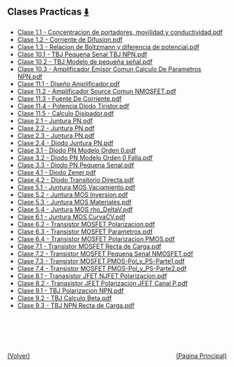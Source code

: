
<html>
<body>
<h2>Clases Practicas <a href="https://downgit.github.io/#/home?url=https://github.com/Apuntes-FIUBA/Apuntes-Electronica/tree/main/86 - Electrónica/8603 - Dispositivos Semiconductores/Clases/Clases Practicas" style="font-size:20px">  ⬇️ </a></h2>
<ul>
    <li><a href="Clase 1.1 - Concentracion de portadores, movilidad y conductividad.pdf">Clase 1.1 - Concentracion de portadores, movilidad y conductividad.pdf</a></li>
    <li><a href="Clase 1.2 - Corriente de Difusion.pdf">Clase 1.2 - Corriente de Difusion.pdf</a></li>
    <li><a href="Clase 1.3 - Relacion de Boltzmann y diferencia de potencial.pdf">Clase 1.3 - Relacion de Boltzmann y diferencia de potencial.pdf</a></li>
    <li><a href="Clase 10.1 - TBJ Pequena Senal TBJ NPN.pdf">Clase 10.1 - TBJ Pequena Senal TBJ NPN.pdf</a></li>
    <li><a href="Clase 10.2 - TBJ Modelo de pequeña señal.pdf">Clase 10.2 - TBJ Modelo de pequeña señal.pdf</a></li>
    <li><a href="Clase 10.3 - Amplificador Emisor Comun Calculo De Parametros NPN.pdf">Clase 10.3 - Amplificador Emisor Comun Calculo De Parametros NPN.pdf</a></li>
    <li><a href="Clase 11.1 - Diseño Amplificador.pdf">Clase 11.1 - Diseño Amplificador.pdf</a></li>
    <li><a href="Clase 11.2 - Amplificador Source Comun NMOSFET.pdf">Clase 11.2 - Amplificador Source Comun NMOSFET.pdf</a></li>
    <li><a href="Clase 11.3 - Fuente De Corriente.pdf">Clase 11.3 - Fuente De Corriente.pdf</a></li>
    <li><a href="Clase 11.4 - Potencia Diodo Tiristor.pdf">Clase 11.4 - Potencia Diodo Tiristor.pdf</a></li>
    <li><a href="Clase 11.5 - Calculo Disipador.pdf">Clase 11.5 - Calculo Disipador.pdf</a></li>
    <li><a href="Clase 2.1 - Juntura PN.pdf">Clase 2.1 - Juntura PN.pdf</a></li>
    <li><a href="Clase 2.2 - Juntura PN.pdf">Clase 2.2 - Juntura PN.pdf</a></li>
    <li><a href="Clase 2.3 - Juntura PN.pdf">Clase 2.3 - Juntura PN.pdf</a></li>
    <li><a href="Clase 2.4 - Diodo Juntura PN.pdf">Clase 2.4 - Diodo Juntura PN.pdf</a></li>
    <li><a href="Clase 3.1 - Diodo PN Modelo Orden 0.pdf">Clase 3.1 - Diodo PN Modelo Orden 0.pdf</a></li>
    <li><a href="Clase 3.2 - Diodo PN Modelo Orden 0 Falla.pdf">Clase 3.2 - Diodo PN Modelo Orden 0 Falla.pdf</a></li>
    <li><a href="Clase 3.3 - Diodo PN Pequena Senal.pdf">Clase 3.3 - Diodo PN Pequena Senal.pdf</a></li>
    <li><a href="Clase 4.1 - Diodo Zener.pdf">Clase 4.1 - Diodo Zener.pdf</a></li>
    <li><a href="Clase 4.2 - Diodo Transitorio Directa.pdf">Clase 4.2 - Diodo Transitorio Directa.pdf</a></li>
    <li><a href="Clase 5.1 - Juntura MOS Vaciamiento.pdf">Clase 5.1 - Juntura MOS Vaciamiento.pdf</a></li>
    <li><a href="Clase 5.2 - Juntura MOS Inversion.pdf">Clase 5.2 - Juntura MOS Inversion.pdf</a></li>
    <li><a href="Clase 5.3 - Juntura MOS Materiales.pdf">Clase 5.3 - Juntura MOS Materiales.pdf</a></li>
    <li><a href="Clase 5.4 - Juntura MOS rho_DeltaV.pdf">Clase 5.4 - Juntura MOS rho_DeltaV.pdf</a></li>
    <li><a href="Clase 6.1 - Juntura MOS CurvaCV.pdf">Clase 6.1 - Juntura MOS CurvaCV.pdf</a></li>
    <li><a href="Clase 6.2 - Transistor MOSFET Polarizacion.pdf">Clase 6.2 - Transistor MOSFET Polarizacion.pdf</a></li>
    <li><a href="Clase 6.3 - Transistor MOSFET Parametros.pdf">Clase 6.3 - Transistor MOSFET Parametros.pdf</a></li>
    <li><a href="Clase 6.4 - Transistor MOSFET Polarizacion PMOS.pdf">Clase 6.4 - Transistor MOSFET Polarizacion PMOS.pdf</a></li>
    <li><a href="Clase 7.1 - Transistor MOSFET Recta de Carga.pdf">Clase 7.1 - Transistor MOSFET Recta de Carga.pdf</a></li>
    <li><a href="Clase 7.2 - Transistor MOSFET Pequena Senal NMOSFET.pdf">Clase 7.2 - Transistor MOSFET Pequena Senal NMOSFET.pdf</a></li>
    <li><a href="Clase 7.3 - Transistor MOSFET PMOS-Pol_y_PS-Parte1.pdf">Clase 7.3 - Transistor MOSFET PMOS-Pol_y_PS-Parte1.pdf</a></li>
    <li><a href="Clase 7.4 - Transistor MOSFET PMOS-Pol_y_PS-Parte2.pdf">Clase 7.4 - Transistor MOSFET PMOS-Pol_y_PS-Parte2.pdf</a></li>
    <li><a href="Clase 8.1 - Tranasistor JFET NJFET Polarizacion.pdf">Clase 8.1 - Tranasistor JFET NJFET Polarizacion.pdf</a></li>
    <li><a href="Clase 8.2 - Tranasistor JFET Polarizacion JFET Canal P.pdf">Clase 8.2 - Tranasistor JFET Polarizacion JFET Canal P.pdf</a></li>
    <li><a href="Clase 9.1 - TBJ Polarizacion NPN.pdf">Clase 9.1 - TBJ Polarizacion NPN.pdf</a></li>
    <li><a href="Clase 9.2 - TBJ Calculo Beta.pdf">Clase 9.2 - TBJ Calculo Beta.pdf</a></li>
    <li><a href="Clase 9.3 - TBJ NPN Recta de Carga.pdf">Clase 9.3 - TBJ NPN Recta de Carga.pdf</a></li>
</ul>
</body>
</html>

















<br><br><br><br><br><a href="../" style="float: left">(Volver)</a> <a href="https://apuntes-fiuba.github.io/Apuntes-Electronica" style="float: right">(Página Principal)</a>
